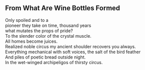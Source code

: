 From What Are Wine Bottles Formed
---------------------------------
Only spoiled and to a  
pioneer they take on time, thousand years  
what mutates the props of pride?  
To the slender color of the crystal muscle.  
All homes become juices.  
Realized noble circus my ancient shoulder recovers you always.  
Everything mechanical with soft voices, the salt of the bird feather  
And piles of poetic bread outside night.  
In the wet-winged archipeligos of thirsty circus.  
